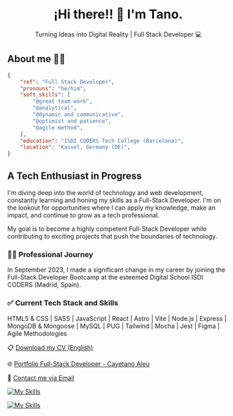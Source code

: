 <html>
<body>
 <h1 align="center">¡Hi there!! 👋 I'm Tano.</h1>
<p align="center">Turning Ideas into Digital Reality | Full Stack Developer 💻</p>

  <h2>About me 🧑‍💻</h2>

  <p>

```json
{
    "ref": "Full Stack Developer",
    "pronouns": "he/him",
    "soft_skills": [
        "@great team work", 
        "@analytical",
        "@dynamic and communicative",
        "@optimist and patience",
        "@agile method",
    ],
    "education": "ISDI CODERS Tech College (Barcelona)",
    "location": "Kassel, Germany (DE)",
}
```
 <h2>A Tech Enthusiast in Progress</h2>
    <p>
        I'm diving deep into the world of technology and web development, constantly learning and honing my skills as a Full-Stack Developer. I'm on the lookout for opportunities where I can apply my knowledge, make an impact, and continue to grow as a tech professional.
    </p>
    <p>
        My goal is to become a highly competent Full-Stack Developer while contributing to exciting projects that push the boundaries of technology.
    </p>
    <h3>👨‍💻 Professional Journey</h3>
    <p>
        In September 2023, I made a significant change in my career by joining the Full-Stack Developer Bootcamp at the esteemed Digital School ISDI CODERS (Madrid, Spain).
    </p>
    <h3>✅ Current Tech Stack and Skills</h3>
    <p>
        HTML5 & CSS | SASS | JavaScript | React | Astro | Vite | Node.js | Express | MongoDB & Mongoose | MySQL | PUG | Tailwind | Mocha | Jest | Figma | Agile Methodologies
    </p>
    <p>📋 <a href="https://drive.google.com/file/d/1ZrI4Jn860kOiphH82kUBMXDlefg8fgnJ/view?usp=sharing" target="_blank">Download my CV (English)</a></p>
    <p>🌐 <a href="https://tanoaleu-devportfolio.netlify.app/#" target="_blank">Portfolio Full-Stack Developer - Cayetano Aleu</a></p>
    <p>📧 <a href="tanoalmost@gmail.com">Contact me via Email</a></p>

  [![My Skills](https://skillicons.dev/icons?i=html,css,js,react,tailwind,sass,tailwind,vite,nodejs,express,mongodb,jest)](https://skillicons.dev)

  [![My Skills](https://skillicons.dev/icons?i=aws,netlify,vercel,git,github,vscode,figma,discord,bash,npm,linux,stackoverflow,macintosh)](https://skillicons.dev)

</body>
</html>

</body>
</html>

